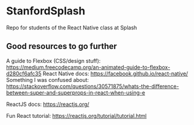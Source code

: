 # StanfordSplash
Repo for students of the React Native class at Splash

## Good resources to go further

A guide to Flexbox (CSS/design stuff): https://medium.freecodecamp.org/an-animated-guide-to-flexbox-d280cf6afc35
React Native docs: https://facebook.github.io/react-native/
Something I was confused about: https://stackoverflow.com/questions/30571875/whats-the-difference-between-super-and-superprops-in-react-when-using-e

ReactJS docs: https://reactjs.org/

Fun React tutorial: https://reactjs.org/tutorial/tutorial.html
